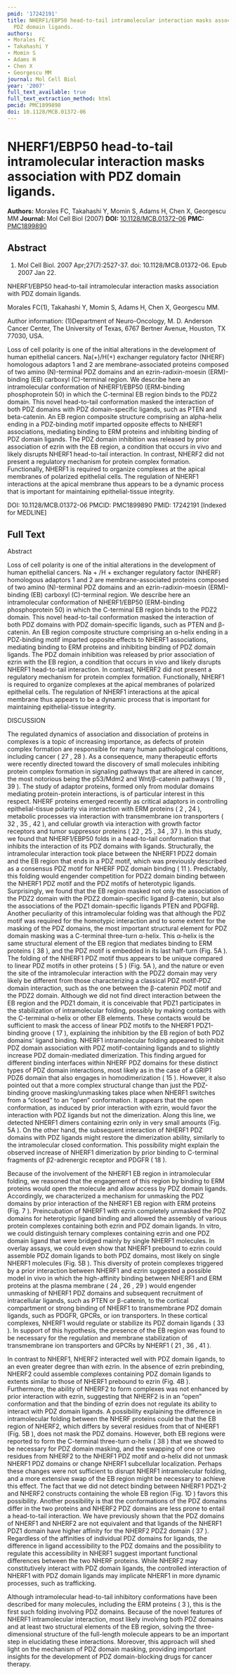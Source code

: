 ```yaml
---
pmid: '17242191'
title: NHERF1/EBP50 head-to-tail intramolecular interaction masks association with
  PDZ domain ligands.
authors:
- Morales FC
- Takahashi Y
- Momin S
- Adams H
- Chen X
- Georgescu MM
journal: Mol Cell Biol
year: '2007'
full_text_available: true
full_text_extraction_method: html
pmcid: PMC1899890
doi: 10.1128/MCB.01372-06
---
```


# NHERF1/EBP50 head-to-tail intramolecular interaction masks association with PDZ domain ligands.
**Authors:** Morales FC, Takahashi Y, Momin S, Adams H, Chen X, Georgescu MM
**Journal:** Mol Cell Biol (2007)
**DOI:** [10.1128/MCB.01372-06](https://doi.org/10.1128/MCB.01372-06)
**PMC:** [PMC1899890](https://www.ncbi.nlm.nih.gov/pmc/articles/PMC1899890/)

## Abstract

1. Mol Cell Biol. 2007 Apr;27(7):2527-37. doi: 10.1128/MCB.01372-06. Epub 2007
Jan  22.

NHERF1/EBP50 head-to-tail intramolecular interaction masks association with PDZ 
domain ligands.

Morales FC(1), Takahashi Y, Momin S, Adams H, Chen X, Georgescu MM.

Author information:
(1)Department of Neuro-Oncology, M. D. Anderson Cancer Center, The University of 
Texas, 6767 Bertner Avenue, Houston, TX 77030, USA.

Loss of cell polarity is one of the initial alterations in the development of 
human epithelial cancers. Na(+)/H(+) exchanger regulatory factor (NHERF) 
homologous adaptors 1 and 2 are membrane-associated proteins composed of two 
amino (N)-terminal PDZ domains and an ezrin-radixin-moesin (ERM)-binding (EB) 
carboxyl (C)-terminal region. We describe here an intramolecular conformation of 
NHERF1/EBP50 (ERM-binding phosphoprotein 50) in which the C-terminal EB region 
binds to the PDZ2 domain. This novel head-to-tail conformation masked the 
interaction of both PDZ domains with PDZ domain-specific ligands, such as PTEN 
and beta-catenin. An EB region composite structure comprising an alpha-helix 
ending in a PDZ-binding motif imparted opposite effects to NHERF1 associations, 
mediating binding to ERM proteins and inhibiting binding of PDZ domain ligands. 
The PDZ domain inhibition was released by prior association of ezrin with the EB 
region, a condition that occurs in vivo and likely disrupts NHERF1 head-to-tail 
interaction. In contrast, NHERF2 did not present a regulatory mechanism for 
protein complex formation. Functionally, NHERF1 is required to organize 
complexes at the apical membranes of polarized epithelial cells. The regulation 
of NHERF1 interactions at the apical membrane thus appears to be a dynamic 
process that is important for maintaining epithelial-tissue integrity.

DOI: 10.1128/MCB.01372-06
PMCID: PMC1899890
PMID: 17242191 [Indexed for MEDLINE]

## Full Text

Abstract

Loss of cell polarity is one of the initial alterations in the development of human epithelial cancers. Na + /H + exchanger regulatory factor (NHERF) homologous adaptors 1 and 2 are membrane-associated proteins composed of two amino (N)-terminal PDZ domains and an ezrin-radixin-moesin (ERM)-binding (EB) carboxyl (C)-terminal region. We describe here an intramolecular conformation of NHERF1/EBP50 (ERM-binding phosphoprotein 50) in which the C-terminal EB region binds to the PDZ2 domain. This novel head-to-tail conformation masked the interaction of both PDZ domains with PDZ domain-specific ligands, such as PTEN and β-catenin. An EB region composite structure comprising an α-helix ending in a PDZ-binding motif imparted opposite effects to NHERF1 associations, mediating binding to ERM proteins and inhibiting binding of PDZ domain ligands. The PDZ domain inhibition was released by prior association of ezrin with the EB region, a condition that occurs in vivo and likely disrupts NHERF1 head-to-tail interaction. In contrast, NHERF2 did not present a regulatory mechanism for protein complex formation. Functionally, NHERF1 is required to organize complexes at the apical membranes of polarized epithelial cells. The regulation of NHERF1 interactions at the apical membrane thus appears to be a dynamic process that is important for maintaining epithelial-tissue integrity.

DISCUSSION

The regulated dynamics of association and dissociation of proteins in complexes is a topic of increasing importance, as defects of protein complex formation are responsible for many human pathological conditions, including cancer ( 27 , 28 ). As a consequence, many therapeutic efforts were recently directed toward the discovery of small molecules inhibiting protein complex formation in signaling pathways that are altered in cancer, the most notorious being the p53/Mdm2 and Wnt/β-catenin pathways ( 19 , 39 ). The study of adaptor proteins, formed only from modular domains mediating protein-protein interactions, is of particular interest in this respect. NHERF proteins emerged recently as critical adaptors in controlling epithelial-tissue polarity via interaction with ERM proteins ( 2 , 24 ), metabolic processes via interaction with transmembrane ion transporters ( 32 , 35 , 42 ), and cellular growth via interaction with growth factor receptors and tumor suppressor proteins ( 22 , 25 , 34 , 37 ). In this study, we found that NHERF1/EBP50 folds in a head-to-tail conformation that inhibits the interaction of its PDZ domains with ligands. Structurally, the intramolecular interaction took place between the NHERF1 PDZ2 domain and the EB region that ends in a PDZ motif, which was previously described as a consensus PDZ motif for NHERF PDZ domain binding ( 11 ). Predictably, this folding would engender competition for PDZ2 domain binding between the NHERF1 PDZ motif and the PDZ motifs of heterotypic ligands. Surprisingly, we found that the EB region masked not only the association of the PDZ2 domain with the PDZ2 domain-specific ligand β-catenin, but also the associations of the PDZ1 domain-specific ligands PTEN and PDGFRβ. Another peculiarity of this intramolecular folding was that although the PDZ motif was required for the homotypic interaction and to some extent for the masking of the PDZ domains, the most important structural element for PDZ domain masking was a C-terminal three-turn α-helix. This α-helix is the same structural element of the EB region that mediates binding to ERM proteins ( 38 ), and the PDZ motif is embedded in its last half-turn (Fig. 5A ). The folding of the NHERF1 PDZ motif thus appears to be unique compared to linear PDZ motifs in other proteins ( 5 ) (Fig. 5A ), and the nature or even the site of the intramolecular interaction with the PDZ2 domain may very likely be different from those characterizing a classical PDZ motif-PDZ domain interaction, such as the one between the β-catenin PDZ motif and the PDZ2 domain. Although we did not find direct interaction between the EB region and the PDZ1 domain, it is conceivable that PDZ1 participates in the stabilization of intramolecular folding, possibly by making contacts with the C-terminal α-helix or other EB elements. These contacts would be sufficient to mask the access of linear PDZ motifs to the NHERF1 PDZ1-binding groove ( 17 ), explaining the inhibition by the EB region of both PDZ domains' ligand binding. NHERF1 intramolecular folding appeared to inhibit PDZ domain association with PDZ motif-containing ligands and to slightly increase PDZ domain-mediated dimerization. This finding argued for different binding interfaces within NHERF PDZ domains for these distinct types of PDZ domain interactions, most likely as in the case of a GRIP1 PDZ6 domain that also engages in homodimerization ( 15 ). However, it also pointed out that a more complex structural change than just the PDZ-binding groove masking/unmasking takes place when NHERF1 switches from a “closed” to an “open” conformation. It appears that the open conformation, as induced by prior interaction with ezrin, would favor the interaction with PDZ ligands but not the dimerization. Along this line, we detected NHERF1 dimers containing ezrin only in very small amounts (Fig. 5A ). On the other hand, the subsequent interaction of NHERF1 PDZ domains with PDZ ligands might restore the dimerization ability, similarly to the intramolecular closed conformation. This possibility might explain the observed increase of NHERF1 dimerization by prior binding to C-terminal fragments of β2-adrenergic receptor and PDGFR ( 18 ).

Because of the involvement of the NHERF1 EB region in intramolecular folding, we reasoned that the engagement of this region by binding to ERM proteins would open the molecule and allow access by PDZ domain ligands. Accordingly, we characterized a mechanism for unmasking the PDZ domains by prior interaction of the NHERF1 EB region with ERM proteins (Fig. 7 ). Preincubation of NHERF1 with ezrin completely unmasked the PDZ domains for heterotypic ligand binding and allowed the assembly of various protein complexes containing both ezrin and PDZ domain ligands. In vitro, we could distinguish ternary complexes containing ezrin and one PDZ domain ligand that were bridged mainly by single NHERF1 molecules. In overlay assays, we could even show that NHERF1 prebound to ezrin could assemble PDZ domain ligands to both PDZ domains, most likely on single NHERF1 molecules (Fig. 5B ). This diversity of protein complexes triggered by a prior interaction between NHERF1 and ezrin suggested a possible model in vivo in which the high-affinity binding between NHERF1 and ERM proteins at the plasma membrane ( 24 , 26 , 29 ) would engender unmasking of NHERF1 PDZ domains and subsequent recruitment of intracellular ligands, such as PTEN or β-catenin, to the cortical compartment or strong binding of NHERF1 to transmembrane PDZ domain ligands, such as PDGFR, GPCRs, or ion transporters. In these cortical complexes, NHERF1 would regulate or stabilize its PDZ domain ligands ( 33 ). In support of this hypothesis, the presence of the EB region was found to be necessary for the regulation and membrane stabilization of transmembrane ion transporters and GPCRs by NHERF1 ( 21 , 36 , 41 ).

In contrast to NHERF1, NHERF2 interacted well with PDZ domain ligands, to an even greater degree than with ezrin. In the absence of ezrin prebinding, NHERF2 could assemble complexes containing PDZ domain ligands to extents similar to those of NHERF1 prebound to ezrin (Fig. 4B ). Furthermore, the ability of NHERF2 to form complexes was not enhanced by prior interaction with ezrin, suggesting that NHERF2 is in an “open” conformation and that the binding of ezrin does not regulate its ability to interact with PDZ domain ligands. A possibility explaining the difference in intramolecular folding between the NHERF proteins could be that the EB region of NHERF2, which differs by several residues from that of NHERF1 (Fig. 5B ), does not mask the PDZ domains. However, both EB regions were reported to form the C-terminal three-turn α-helix ( 38 ) that we showed to be necessary for PDZ domain masking, and the swapping of one or two residues from NHERF2 to the NHERF1 PDZ motif and α-helix did not unmask NHERF1 PDZ domains or change NHERF1 subcellular localization. Perhaps these changes were not sufficient to disrupt NHERF1 intramolecular folding, and a more extensive swap of the EB region might be necessary to achieve this effect. The fact that we did not detect binding between NHERF1 PDZ1-2 and NHERF2 constructs containing the whole EB region (Fig. 1D ) favors this possibility. Another possibility is that the conformations of the PDZ domains differ in the two proteins and NHERF2 PDZ domains are less prone to entail a head-to-tail interaction. We have previously shown that the PDZ domains of NHERF1 and NHERF2 are not equivalent and that ligands of the NHERF1 PDZ1 domain have higher affinity for the NHERF2 PDZ2 domain ( 37 ). Regardless of the affinities of individual PDZ domains for ligands, the difference in ligand accessibility to the PDZ domains and the possibility to regulate this accessibility in NHERF1 suggest important functional differences between the two NHERF proteins. While NHERF2 may constitutively interact with PDZ domain ligands, the controlled interaction of NHERF1 with PDZ domain ligands may implicate NHERF1 in more dynamic processes, such as trafficking.

Although intramolecular head-to-tail inhibitory conformations have been described for many molecules, including the ERM proteins ( 3 ), this is the first such folding involving PDZ domains. Because of the novel features of NHERF1 intramolecular interaction, most likely involving both PDZ domains and at least two structural elements of the EB region, solving the three-dimensional structure of the full-length molecule appears to be an important step in elucidating these interactions. Moreover, this approach will shed light on the mechanism of PDZ domain masking, providing important insights for the development of PDZ domain-blocking drugs for cancer therapy.

